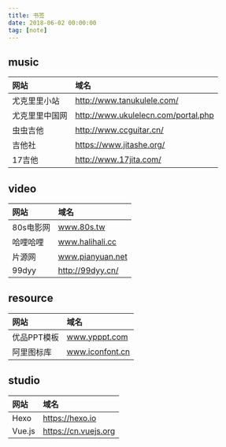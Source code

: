 ```yaml
---
title: 书签
date: 2018-06-02 00:00:00
tag: [note]
---
```

## music
网站|域名
:- | :-
尤克里里小站 | http://www.tanukulele.com/
尤克里里中国网 | http://www.ukulelecn.com/portal.php
虫虫吉他 | http://www.ccguitar.cn/
吉他社 | https://www.jitashe.org/
17吉他 | http://www.17jita.com/
## video
网站|域名
:- | :-
80s电影网 | www.80s.tw
哈哩哈哩 | www.halihali.cc
片源网 | www.pianyuan.net
99dyy | http://99dyy.cn/
## resource
网站|域名
:- | :-
优品PPT模板 | www.ypppt.com
阿里图标库 | www.iconfont.cn
## studio
网站|域名
:- | :-
Hexo | https://hexo.io
Vue.js | https://cn.vuejs.org